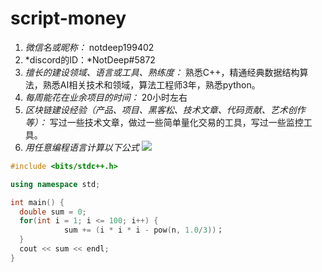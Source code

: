 # script-money

1. *微信名或昵称：* notdeep199402
2. *discord的ID：*NotDeep#5872
3. *擅长的建设领域、语言或工具、熟练度：* 熟悉C++，精通经典数据结构算法，熟悉AI相关技术和领域，算法工程师3年，熟悉python。
4. *每周能花在业余项目的时间：* 20小时左右
5. *区块链建设经验（产品、项目、黑客松、技术文章、代码贡献、艺术创作等）：* 写过一些技术文章，做过一些简单量化交易的工具，写过一些监控工具。
6. *用任意编程语言计算以下公式*
![](https://latex.codecogs.com/svg.image?\sum_{n=1}^{100}\left&space;(n^{3}-\sqrt[3]{n}&space;\right&space;))

```c++
#include <bits/stdc++.h>

using namespace std;

int main() {
  double sum = 0;
  for(int i = 1; i <= 100; i++) {
			sum += (i * i * i - pow(n, 1.0/3))；
  }
  cout << sum << endl;
}
```

